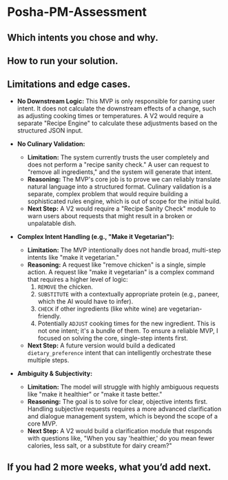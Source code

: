 # Posha-PM-Assessment

## Which intents you chose and why.
## How to run your solution.
## Limitations and edge cases.
* **No Downstream Logic:** This MVP is only responsible for parsing user intent. It does not calculate the downstream effects of a change, such as adjusting cooking times or temperatures. A V2 would require a separate "Recipe Engine" to calculate these adjustments based on the structured JSON input.

* **No Culinary Validation:**
    * **Limitation:** The system currently trusts the user completely and does not perform a "recipe sanity check." A user can request to "remove all ingredients," and the system will generate that intent.
    * **Reasoning:** The MVP's core job is to prove we can reliably translate natural language into a structured format. Culinary validation is a separate, complex problem that would require building a sophisticated rules engine, which is out of scope for the initial build.
    * **Next Step:** A V2 would require a "Recipe Sanity Check" module to warn users about requests that might result in a broken or unpalatable dish.

* **Complex Intent Handling (e.g., "Make it Vegetarian"):**
    * **Limitation:** The MVP intentionally does not handle broad, multi-step intents like "make it vegetarian."
    * **Reasoning:** A request like "remove chicken" is a single, simple action. A request like "make it vegetarian" is a complex command that requires a higher level of logic:
        1.  `REMOVE` the chicken.
        2.  `SUBSTITUTE` with a contextually appropriate protein (e.g., paneer, which the AI would have to infer).
        3.  `CHECK` if other ingredients (like white wine) are vegetarian-friendly.
        4.  Potentially `ADJUST` cooking times for the new ingredient.
        This is not one intent; it's a bundle of them. To ensure a reliable MVP, I focused on solving the core, single-step intents first.
    * **Next Step:** A future version would build a dedicated `dietary_preference` intent that can intelligently orchestrate these multiple steps.

* **Ambiguity & Subjectivity:**
    * **Limitation:** The model will struggle with highly ambiguous requests like "make it healthier" or "make it taste better."
    * **Reasoning:** The goal is to solve for clear, objective intents first. Handling subjective requests requires a more advanced clarification and dialogue management system, which is beyond the scope of a core MVP.
    * **Next Step:** A V2 would build a clarification module that responds with questions like, "When you say 'healthier,' do you mean fewer calories, less salt, or a substitute for dairy cream?"
## If you had 2 more weeks, what you’d add next.

